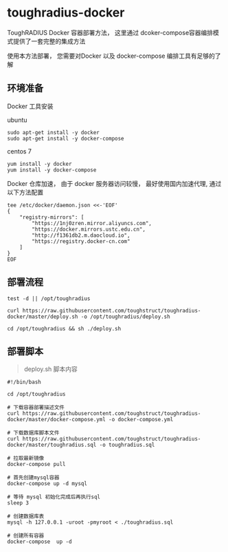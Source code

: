 # toughradius-docker

ToughRADIUS Docker 容器部署方法， 这里通过 dcoker-compose容器编排模式提供了一套完整的集成方法

使用本方法部署， 您需要对Docker 以及 docker-compose 编排工具有足够的了解

##  环境准备

Docker 工具安装

ubuntu

	sudo apt-get install -y docker
	sudo apt-get install -y docker-compose

centos 7

	yum install -y docker
	yum install -y docker-compose

Docker 仓库加速， 由于 docker 服务器访问较慢， 最好使用国内加速代理, 通过以下方法配置

    tee /etc/docker/daemon.json <<-'EOF'
    {
        "registry-mirrors": [
            "https://1nj0zren.mirror.aliyuncs.com",
            "https://docker.mirrors.ustc.edu.cn",
            "http://f1361db2.m.daocloud.io",
            "https://registry.docker-cn.com"
        ]
    }
    EOF

##  部署流程

    test -d || /opt/toughradius

    curl https://raw.githubusercontent.com/toughstruct/toughradius-docker/master/deploy.sh -o /opt/toughradius/deploy.sh
    
    cd /opt/toughradius && sh ./deploy.sh

## 部署脚本

> deploy.sh 脚本内容

    #!/bin/bash
        
    cd /opt/toughradius
    
    # 下载容器部署描述文件
    curl https://raw.githubusercontent.com/toughstruct/toughradius-docker/master/docker-compose.yml -o docker-compose.yml
    
    # 下载数据库脚本文件
    curl https://raw.githubusercontent.com/toughstruct/toughradius-docker/master/toughradius.sql -o toughradius.sql
    
    # 拉取最新镜像
    docker-compose pull
    
    # 首先创建mysql容器
    docker-compose up -d mysql
    
    # 等待 mysql 初始化完成后再执行sql
    sleep 3
    
    # 创建数据库表
    mysql -h 127.0.0.1 -uroot -pmyroot < ./toughradius.sql
    
    # 创建所有容器
    docker-compose  up -d




